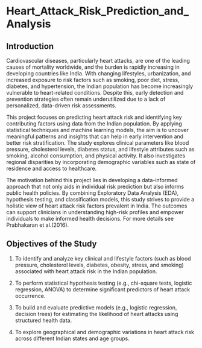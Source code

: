 # Heart_Attack_Risk_Prediction_and_Analysis

## Introduction
Cardiovascular diseases, particularly heart attacks, are one of the leading causes of mortality worldwide, and the burden is rapidly increasing in developing countries like India. With changing lifestyles, urbanization, and increased exposure to risk factors such as smoking, poor diet, stress, diabetes, and hypertension, the Indian population has become increasingly vulnerable to heart-related conditions. Despite this, early detection and prevention strategies often remain underutilized due to a lack of personalized, data-driven risk assessments.

This project focuses on predicting heart attack risk and identifying key contributing factors using data from the Indian population. By applying statistical techniques and machine learning models, the aim is to uncover meaningful patterns and insights that can help in early intervention and better risk stratification. The study explores clinical parameters like blood pressure, cholesterol levels, diabetes status, and lifestyle attributes such as smoking, alcohol consumption, and physical activity. It also investigates regional disparities by incorporating demographic variables such as state of residence and access to healthcare.

The motivation behind this project lies in developing a data-informed approach that not only aids in individual risk prediction but also informs public health policies. By combining Exploratory Data Analysis (EDA), hypothesis testing, and classification models, this study strives to provide a holistic view of heart attack risk factors prevalent in India. The outcomes can support clinicians in understanding high-risk profiles and empower individuals to make informed health decisions. For more details see Prabhakaran et al.(2016).

## Objectives of the Study
1. To identify and analyze key clinical and lifestyle factors (such as blood pressure, cholesterol levels, diabetes, obesity, stress, and smoking) associated with heart attack risk in the Indian population.

2. To perform statistical hypothesis testing (e.g., chi-square tests, logistic regression, ANOVA) to determine significant predictors of heart attack occurrence.
    
3. To build and evaluate predictive models (e.g., logistic regression, decision trees) for estimating the likelihood of heart attacks using structured health data.

4. To explore geographical and demographic variations in heart attack risk across different Indian states and age groups.
